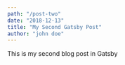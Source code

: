 ```yaml
---
path: "/post-two"
date: "2018-12-13"
title: "My Second Gatsby Post"
author: "john doe"
---
```


This is my second blog post in Gatsby
